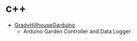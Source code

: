 # c++
- [GradyHillhouseGarduino](https://github.com/gradyh/GradyHillhouseGarduino)
  - Arduino Garden Controller and Data Logger
